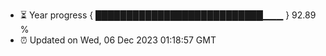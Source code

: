 - ⏳ Year progress { ███████████████████████████▁▁▁ } 92.89 %
- ⏰ Updated on Wed, 06 Dec 2023 01:18:57 GMT

